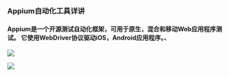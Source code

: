 ### Appium自动化工具详讲
#### Appium是一个开源测试自动化框架，可用于原生，混合和移动Web应用程序测试。 它使用WebDriver协议驱动iOS，Android应用程序。、

![](https://actionimage.oss-cn-beijing.aliyuncs.com/appspider/app1783.png)

![](https://actionimage.oss-cn-beijing.aliyuncs.com/appspider/app1785.png)

